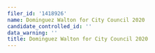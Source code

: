 ```yaml
---
filer_id: '1418926'
name: Dominguez Walton for City Council 2020
candidate_controlled_id: ''
data_warning: ''
title: Dominguez Walton for City Council 2020
---
```

